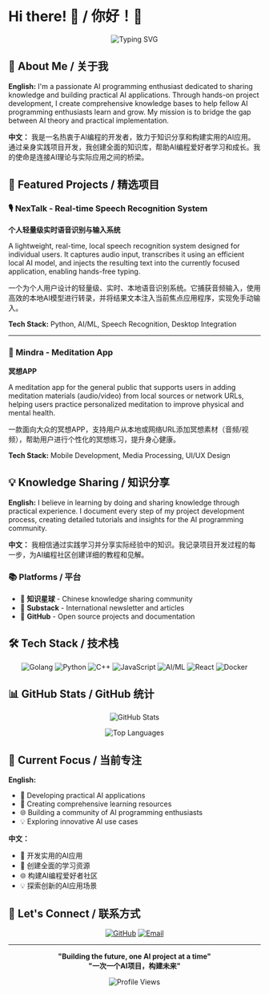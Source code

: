 # Hi there! 👋 / 你好！👋

<div align="center">

![Typing SVG](https://readme-typing-svg.herokuapp.com?font=Fira+Code&pause=1000&color=2196F3&center=true&vCenter=true&width=435&lines=AI+Programming+Enthusiast;Knowledge+Sharing+Creator;Open+Source+Developer;Building+the+Future+with+AI)

</div>

## 🌟 About Me / 关于我

**English:**
I'm a passionate AI programming enthusiast dedicated to sharing knowledge and building practical AI applications. Through hands-on project development, I create comprehensive knowledge bases to help fellow AI programming enthusiasts learn and grow. My mission is to bridge the gap between AI theory and practical implementation.

**中文：**
我是一名热衷于AI编程的开发者，致力于知识分享和构建实用的AI应用。通过亲身实践项目开发，我创建全面的知识库，帮助AI编程爱好者学习和成长。我的使命是连接AI理论与实际应用之间的桥梁。

## 🚀 Featured Projects / 精选项目

### 🎙️ NexTalk - Real-time Speech Recognition System
**个人轻量级实时语音识别与输入系统**

A lightweight, real-time, local speech recognition system designed for individual users. It captures audio input, transcribes it using an efficient local AI model, and injects the resulting text into the currently focused application, enabling hands-free typing.

一个为个人用户设计的轻量级、实时、本地语音识别系统。它捕获音频输入，使用高效的本地AI模型进行转录，并将结果文本注入当前焦点应用程序，实现免手动输入。

**Tech Stack:** Python, AI/ML, Speech Recognition, Desktop Integration

---

### 🧘 Mindra - Meditation App
**冥想APP**

A meditation app for the general public that supports users in adding meditation materials (audio/video) from local sources or network URLs, helping users practice personalized meditation to improve physical and mental health.

一款面向大众的冥想APP，支持用户从本地或网络URL添加冥想素材（音频/视频），帮助用户进行个性化的冥想练习，提升身心健康。

**Tech Stack:** Mobile Development, Media Processing, UI/UX Design

## 💡 Knowledge Sharing / 知识分享

**English:**
I believe in learning by doing and sharing knowledge through practical experience. I document every step of my project development process, creating detailed tutorials and insights for the AI programming community.

**中文：**
我相信通过实践学习并分享实际经验中的知识。我记录项目开发过程的每一步，为AI编程社区创建详细的教程和见解。

### 📚 Platforms / 平台
- 🌟 **知识星球** - Chinese knowledge sharing community
- 📝 **Substack** - International newsletter and articles
- 🐙 **GitHub** - Open source projects and documentation

## 🛠️ Tech Stack / 技术栈

<div align="center">

![Golang](https://img.shields.io/badge/Go-00ADD8?logo=Go&logoColor=white&style=for-the-badge)
![Python](https://img.shields.io/badge/Python-3776AB?style=for-the-badge&logo=python&logoColor=white)
![C++](https://img.shields.io/badge/C++-00599C?style=for-the-badge&logo=C%2B%2B&logoColor=white)
![JavaScript](https://img.shields.io/badge/JavaScript-F7DF1E?style=for-the-badge&logo=javascript&logoColor=black)
![AI/ML](https://img.shields.io/badge/AI/ML-FF6F00?style=for-the-badge&logo=tensorflow&logoColor=white)
![React](https://img.shields.io/badge/React-20232A?style=for-the-badge&logo=react&logoColor=61DAFB)
![Docker](https://img.shields.io/badge/Docker-2496ED?style=for-the-badge&logo=docker&logoColor=white)

</div>

## 📊 GitHub Stats / GitHub 统计

<div align="center">

![GitHub Stats](https://github-readme-stats.vercel.app/api?username=gonewx&show_icons=true&theme=radical&hide_border=true)

![Top Languages](https://github-readme-stats.vercel.app/api/top-langs/?username=gonewx&layout=compact&theme=radical&hide_border=true)

</div>

## 🎯 Current Focus / 当前专注

**English:**
- 🔬 Developing practical AI applications
- 📖 Creating comprehensive learning resources
- 🌐 Building a community of AI programming enthusiasts
- 💡 Exploring innovative AI use cases

**中文：**
- 🔬 开发实用的AI应用
- 📖 创建全面的学习资源
- 🌐 构建AI编程爱好者社区
- 💡 探索创新的AI应用场景

## 🤝 Let's Connect / 联系方式

<div align="center">

[![GitHub](https://img.shields.io/badge/GitHub-100000?style=for-the-badge&logo=github&logoColor=white)](https://github.com/gonewx)
[![Email](https://img.shields.io/badge/Email-D14836?style=for-the-badge&logo=gmail&logoColor=white)](mailto:decker502@qq.com)

</div>

---

<div align="center">

**"Building the future, one AI project at a time"**  
**"一次一个AI项目，构建未来"**

![Profile Views](https://komarev.com/ghpvc/?username=gonewx&color=blueviolet&style=flat-square&label=Profile+Views)

</div>
